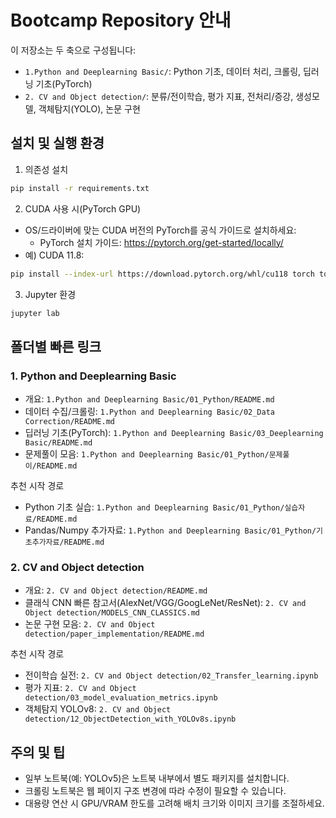 # Bootcamp Repository 안내

이 저장소는 두 축으로 구성됩니다:

- `1.Python and Deeplearning Basic/`: Python 기초, 데이터 처리, 크롤링, 딥러닝 기초(PyTorch)
- `2. CV and Object detection/`: 분류/전이학습, 평가 지표, 전처리/증강, 생성모델, 객체탐지(YOLO), 논문 구현

## 설치 및 실행 환경

1) 의존성 설치

```bash
pip install -r requirements.txt
```

2) CUDA 사용 시(PyTorch GPU)
- OS/드라이버에 맞는 CUDA 버전의 PyTorch를 공식 가이드로 설치하세요:
  - PyTorch 설치 가이드: https://pytorch.org/get-started/locally/
- 예) CUDA 11.8:
```bash
pip install --index-url https://download.pytorch.org/whl/cu118 torch torchvision torchaudio
```

3) Jupyter 환경
```bash
jupyter lab
```

## 폴더별 빠른 링크

### 1. Python and Deeplearning Basic
- 개요: `1.Python and Deeplearning Basic/01_Python/README.md`
- 데이터 수집/크롤링: `1.Python and Deeplearning Basic/02_Data Correction/README.md`
- 딥러닝 기초(PyTorch): `1.Python and Deeplearning Basic/03_Deeplearning Basic/README.md`
- 문제풀이 모음: `1.Python and Deeplearning Basic/01_Python/문제풀이/README.md`

추천 시작 경로
- Python 기초 실습: `1.Python and Deeplearning Basic/01_Python/실습자료/README.md`
- Pandas/Numpy 추가자료: `1.Python and Deeplearning Basic/01_Python/기초추가자료/README.md`

### 2. CV and Object detection
- 개요: `2. CV and Object detection/README.md`
- 클래식 CNN 빠른 참고서(AlexNet/VGG/GoogLeNet/ResNet): `2. CV and Object detection/MODELS_CNN_CLASSICS.md`
- 논문 구현 모음: `2. CV and Object detection/paper_implementation/README.md`

추천 시작 경로
- 전이학습 실전: `2. CV and Object detection/02_Transfer_learning.ipynb`
- 평가 지표: `2. CV and Object detection/03_model_evaluation_metrics.ipynb`
- 객체탐지 YOLOv8: `2. CV and Object detection/12_ObjectDetection_with_YOLOv8s.ipynb`

## 주의 및 팁
- 일부 노트북(예: YOLOv5)은 노트북 내부에서 별도 패키지를 설치합니다.
- 크롤링 노트북은 웹 페이지 구조 변경에 따라 수정이 필요할 수 있습니다.
- 대용량 연산 시 GPU/VRAM 한도를 고려해 배치 크기와 이미지 크기를 조절하세요.
